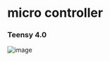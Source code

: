 # micro controller
### Teensy 4.0
![image](https://user-images.githubusercontent.com/98943425/153432159-56f770e8-0fc4-4052-9361-99790a8dbc4d.png)

